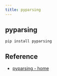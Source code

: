 ```yaml
---
title: pyparsing
---
```


## pyparsing

```
pip install pyparsing
```

## Reference
* [pyparsing - home](http://pyparsing.wikispaces.com/)

